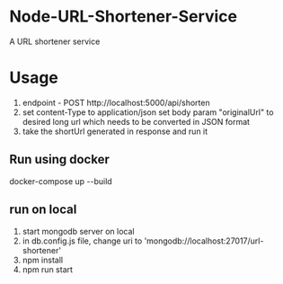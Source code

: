 # Node-URL-Shortener-Service
A URL shortener service

# Usage
1. endpoint - POST http://localhost:5000/api/shorten
2. set content-Type to application/json
set body param "originalUrl" to desired long url which needs to be converted in JSON format
3. take the shortUrl generated in response and run it

## Run using docker
docker-compose up --build

## run on local
1. start mongodb server on local
2. in db.config.js file, change uri to 'mongodb://localhost:27017/url-shortener'
3. npm install
4. npm run start
